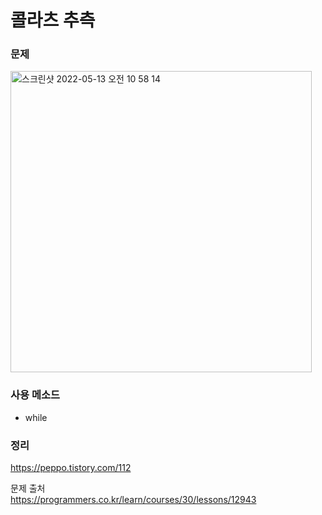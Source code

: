 #  콜라츠 추측

### 문제
<img width="482" alt="스크린샷 2022-05-13 오전 10 58 14" src="https://user-images.githubusercontent.com/64088377/168196170-71f6afe9-14c9-4cd4-a2db-90a85196584e.png">


### 사용 메소드 <br>
- while

### 정리 <br>
https://peppo.tistory.com/112

문제 출처 <br>
https://programmers.co.kr/learn/courses/30/lessons/12943
